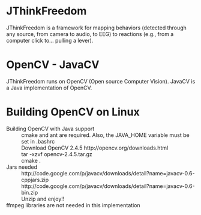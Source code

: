 JThinkFreedom
=============

JThinkFreedom is a framework for mapping behaviors (detected through any source, from camera to audio, to EEG) to reactions (e.g., from a computer click to... pulling a lever).

OpenCV - JavaCV
===============

JThinkFreedom runs on OpenCV (Open source Computer Vision). JavaCV is a Java implementation of OpenCV.

Building OpenCV on Linux
========================

<dl>
    <dt>Building OpenCV with Java support</dt>
    <dd>cmake and ant are required. Also, the JAVA_HOME variable must be set in .bashrc</dd>
    <dd>Download OpenCV 2.4.5 http://opencv.org/downloads.html</dd>
    <dd>tar -xzvf opencv-2.4.5.tar.gz</dd>
    <dd>cmake .</dd>
    <dt>Jars needed</dt>
    <dd>http://code.google.com/p/javacv/downloads/detail?name=javacv-0.6-cppjars.zip</dd>
    <dd>http://code.google.com/p/javacv/downloads/detail?name=javacv-0.6-bin.zip</dd>
    <dd>Unzip and enjoy!!</dd>
    <dt>ffmpeg libraries are not needed in this implementation</dt>
</dl>